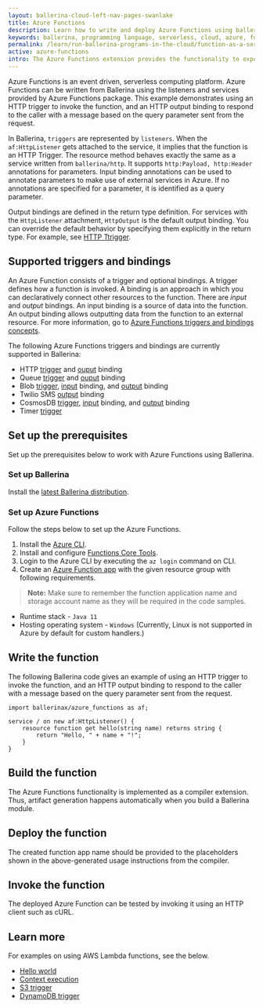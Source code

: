 ```yaml
---
layout: ballerina-cloud-left-nav-pages-swanlake
title: Azure Functions
description: Learn how to write and deploy Azure Functions using ballerina
keywords: ballerina, programming language, serverless, cloud, azure, functions, cloud native
permalink: /learn/run-ballerina-programs-in-the-cloud/function-as-a-service-with-ballerina/azure-functions/
active: azure-functions
intro: The Azure Functions extension provides the functionality to expose a Ballerina function as a serverless function in the Azure Functions platform.
---
```


Azure Functions is an event driven, serverless computing platform. Azure Functions can be written from Ballerina using the listeners and services provided by Azure Functions package. This example demonstrates using an HTTP trigger to invoke the function, and an HTTP output binding to respond to the caller with a message based on the query parameter sent from the request.

In Ballerina, `triggers` are represented by `listeners`. When the `af:HttpListener` gets attached to the service, it implies that the function is an HTTP Trigger. The resource method behaves exactly the same as a service written from `ballerina/http`. It supports `http:Payload, http:Header` annotations for parameters. Input binding annotations can be used to annotate parameters to make use of external services in Azure. If no annotations are specified for a parameter, it is identified as a query parameter.

Output bindings are defined in the return type definition. For services with the `HttpListener` attachment, `HttpOutput` is the default output binding. You can override the default behavior by specifying them explicitly in the return type. For example, see [HTTP Ttrigger](/learn/by-example/azure-functions-http-trigger).

## Supported triggers and bindings

An Azure Function consists of a trigger and optional bindings. A trigger defines how a function is invoked. A binding is an approach in which you can declaratively connect other resources to the function. There are *input* and *output* bindings. An input binding is a source of data into the function. An output binding allows outputting data from the function to an external resource. For more information, go to <a href="https://docs.microsoft.com/en-us/azure/azure-functions/functions-triggers-bindings" target="_blank">Azure Functions triggers and bindings concepts</a>.

The following Azure Functions triggers and bindings are currently supported in Ballerina:
- HTTP <a href="https://lib.ballerina.io/ballerinax/azure_functions/latest#HttpTrigger" target="_blank">trigger</a> and <a href="https://lib.ballerina.io/ballerinax/azure_functions/latest#HttpOutput" target="_blank">ouput</a> binding
- Queue <a href="https://lib.ballerina.io/ballerinax/azure_functions/latest#QueueTrigger" target="_blank">trigger</a> and <a href="https://lib.ballerina.io/ballerinax/azure_functions/latest#QueueOutput" target="_blank">ouput</a> binding
- Blob <a href="https://lib.ballerina.io/ballerinax/azure_functions/latest#BlobTrigger" target="_blank">trigger</a>, <a href="https://lib.ballerina.io/ballerinax/azure_functions/latest#BlobInput" target="_blank">input</a> binding, and <a href="https://lib.ballerina.io/ballerinax/azure_functions/latest#BlobOutput" target="_blank">output</a> binding
- Twilio SMS <a href="https://lib.ballerina.io/ballerinax/azure_functions/latest#TwilioSmsOutput" target="_blank">output</a> binding
- CosmosDB <a href="https://lib.ballerina.io/ballerinax/azure_functions/latest#CosmosDBTrigger" target="_blank">trigger</a>, <a href="https://lib.ballerina.io/ballerinax/azure_functions/latest#CosmosDBInput" target="_blank">input</a> binding, and <a href="https://lib.ballerina.io/ballerinax/azure_functions/latest#CosmosDBOutput" target="_blank">output</a> binding
- Timer <a href="https://lib.ballerina.io/ballerinax/azure_functions/latest#TimerTrigger" target="_blank">trigger</a>

## Set up the prerequisites

Set up the prerequisites below to work with Azure Functions using Ballerina.

### Set up Ballerina

Install the [latest Ballerina distribution](https://ballerina.io/downloads/).

### Set up Azure Functions 

Follow the steps below to set up the Azure Functions.

1. Install the <a href="https://docs.microsoft.com/en-us/cli/azure/install-azure-cli?view=azure-cli-latest" target="_blank">Azure CLI</a>.
2. Install and configure [Functions Core Tools](https://learn.microsoft.com/en-us/azure/azure-functions/functions-run-local?tabs=v4%2Clinux%2Ccsharp%2Cportal%2Cbash#install-the-azure-functions-core-tools).
3. Login to the Azure CLI by executing the `az login` command on CLI.
4. Create an <a href="https://docs.microsoft.com/en-us/azure/azure-functions/functions-create-function-app-portal" target="_blank">Azure Function app</a> with the given resource group with following requirements.
>**Note:** Make sure to remember the function application name and storage account name as they will be required in the code samples.
   - Runtime stack - `Java 11`
   - Hosting operating system - `Windows` (Currently, Linux is not supported in Azure by default for custom handlers.)

## Write the function

The following Ballerina code gives an example of using an HTTP trigger to invoke the function, and an HTTP output binding to respond to the caller with a message based on the query parameter sent from the request. 

```ballerina
import ballerinax/azure_functions as af;

service / on new af:HttpListener() {
    resource function get hello(string name) returns string {
        return "Hello, " + name + "!";
    }
}
```

## Build the function

The Azure Functions functionality is implemented as a compiler extension. Thus, artifact generation happens automatically when you build a Ballerina module. 

## Deploy the function

The created function app name should be provided to the placeholders shown in the above-generated usage instructions from the compiler. 

## Invoke the function

The deployed Azure Function can be tested by invoking it using an HTTP client such as cURL.

## Learn more

For examples on using AWS Lambda functions, see the below.

- [Hello world](/learn/by-example/azure-functions-hello-world/)
- [Context execution](/learn/by-example/azure-functions-timer-trigger/)
- [S3 trigger](/learn/by-example/azure-functions-http-trigger/)
- [DynamoDB trigger](/learn/by-example/azure-functions-cosmosdb-trigger/)
